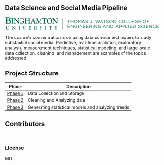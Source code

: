 ## Data Science and Social Media Pipeline



[![BULOGO](https://github.com/hb0313/Data-Science-Pipeline-2022/blob/main/project-1-implementation-the_gladiators/.img/bulogo.png)]()


The course's concentration is on using data science techniques to study substantial social media. Predictive, real-time analytics, exploratory analysis, measurement techniques, statistical modeling, and large-scale data collection, cleaning, and management are examples of the topics addressed.



## Project Structure

| Phase | Description |
| ------ | ------ |
| [Phase 1](https://github.com/dshetty3/Social-Media-and-Data-Science-Pipeline-2023/blob/main/project-1-implementation-chestnut-main/Project%20-1-Report.pdf) | Data Collection and Storage |
| [Phase 2](https://github.com/hb0313/Data-Science-Pipeline-2022/blob/main/project-2-implementation-the_gladiators/Report%202-%20Analyzing%20Social%20Trends%20on%20Recession%20conditions.pdf) | Cleaning and Analyzing data |
| [Phase 3](https://github.com/dshetty3/Social-Media-and-Data-Science-Pipeline-2023/blob/main/project-3-implementation-chestnut-main/Project-3-Report.pdf) | Generating statistical models and analyzing trends |


## Contributors

<a href="">
  <img src="" />
</a>

### License

MIT
